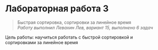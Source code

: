 # Лабораторная работа 3
> Быстрая сортировка, сортировки за линейное время  
*Работу выполнил Левахин Лев, вариант 15, выполнено 6 задач*

Цель работы: научиться работать с быстрой сортировкой и сортировками за линейное время
